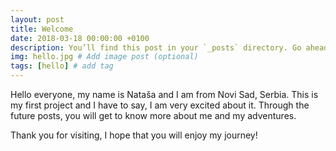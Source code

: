 ```yaml
---
layout: post
title: Welcome
date: 2018-03-18 00:00:00 +0100
description: You’ll find this post in your `_posts` directory. Go ahead and edit it and re-build the site to see your changes. # Add post description (optional)
img: hello.jpg # Add image post (optional)
tags: [hello] # add tag
---
```



Hello everyone, my name is Nataša and I am from Novi Sad, Serbia. This is my first project and I have to say, I am very excited about it. Through the future posts, you will get to know more about me and my adventures.


Thank you for visiting, I hope that you will enjoy my journey!
